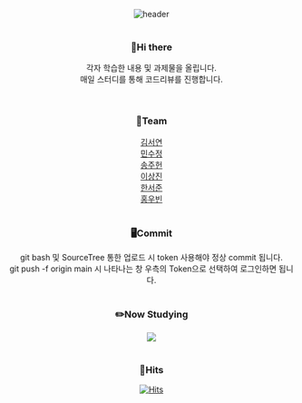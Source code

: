 <div align=center>


![header](https://capsule-render.vercel.app/api?type=Cylinder&color=timeGradient&height=100&section=header&text=Studies%20on%20Database&fontSize=30)
</br></br>
<h3>👋Hi there</h3>
<p>각자 학습한 내용 및 과제물을 올립니다.</br>
매일 스터디를 통해 코드리뷰를 진행합니다.</p></br>

<h3>🐶Team</h3>
<a href="https://github.com/yeon0131" target="_blank">김서연</a> </br>
<a href="https://github.com/soojeongmin" target="_blank">민수정</a> </br>
<a href="https://github.com/PNT-01" target="_blank">송주헌</a> </br>
<a href="https://github.com/bobaesj" target="_blank">이상진</a> </br>
<a href="https://github.com/watashijxxnsuka" target="_blank">한서준</a> </br>
<a href="https://github.com/Hardy0070" target="_blank">홍우빈</a></br></br>

<h3>🖥️Commit</h3>
git bash 및 SourceTree 통한 업로드 시 token 사용해야 정상 commit 됩니다.  </br>
git push -f origin main 시 나타나는 창 우측의 Token으로 선택하여 로그인하면 됩니다. </br></br>

<h3>✏️Now Studying</h3>

<img src="https://img.shields.io/badge/Oracle-F80000?style=for-the-badge&logo=oracle&logoColor=white">
</br></br>

<h3>🎯Hits</h3>

[![Hits](https://hits.seeyoufarm.com/api/count/incr/badge.svg?url=https%3A%2F%2Fgithub.com%2FBitcamp2%2FDBStudy%2F&count_bg=%232B55FF&title_bg=%23555555&icon=&icon_color=%23E7E7E7&title=hits&edge_flat=false)](https://hits.seeyoufarm.com)

</div>
